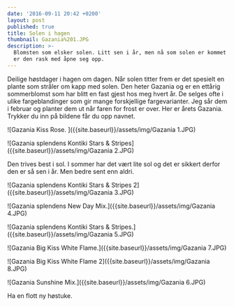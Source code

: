 ```yaml
---
date: '2016-09-11 20:42 +0200'
layout: post
published: true
title: Solen i hagen
thumbnail: Gazania%201.JPG
description: >-
  Blomsten som elsker solen. Litt sen i år, men nå som solen er kommet på besøk,
  er den rask med åpne seg opp.
---
```


Deilige høstdager i hagen om dagen. Når solen titter frem er det spesielt en plante som stråler om kapp med solen. Den heter Gazania og er en ettårig sommerblomst som har blitt en fast gjest hos meg hvert år.  De selges ofte i ulike fargeblandinger som gir mange forskjellige fargevarianter. Jeg sår dem i februar og planter dem ut når faren for frost er over. Her er årets Gazania. 
Trykker du inn på bildene får du opp navnet. 

![Gazania Kiss Rose. ]({{site.baseurl}}/assets/img/Gazania 1.JPG)

![Gazania splendens Kontiki Stars & Stripes]({{site.baseurl}}/assets/img/Gazania 2.JPG)
 
<!--more-->

Den trives best i sol. I sommer har det vært lite sol og det er sikkert derfor den er så sen i år. Men bedre sent enn aldri.

![Gazania splendens Kontiki Stars & Stripes 2]({{site.baseurl}}/assets/img/Gazania 3.JPG)

![Gazania splendens New Day Mix.]({{site.baseurl}}/assets/img/Gazania 4.JPG)

![Gazania splendens Kontiki Stars & Stripes.]({{site.baseurl}}/assets/img/Gazania 5.JPG)

![Gazania Big Kiss White Flame.]({{site.baseurl}}/assets/img/Gazania 7.JPG)

![Gazania Big Kiss White Flame 2]({{site.baseurl}}/assets/img/Gazania 8.JPG)

![Gazania Sunshine Mix.]({{site.baseurl}}/assets/img/Gazania 6.JPG)

Ha en flott ny høstuke.
